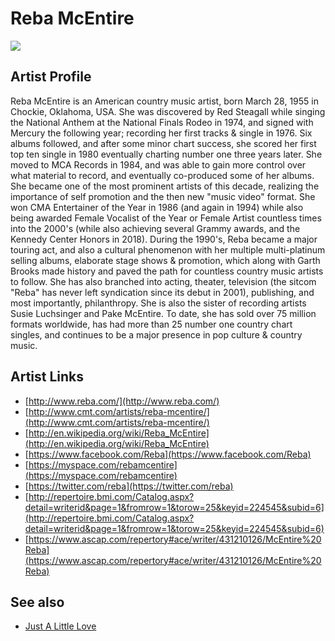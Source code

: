 # Reba McEntire

![](../../asssets/artists/Reba_McEntire.png)

## Artist Profile

Reba McEntire is an American country music artist, born March 28, 1955 in Chockie, Oklahoma, USA. She was discovered by Red Steagall while singing the National Anthem at the National Finals Rodeo in 1974, and signed with Mercury the following year; recording her first tracks & single in 1976. Six albums followed, and after some minor chart success, she scored her first top ten single in 1980 eventually charting number one three years later. She moved to MCA Records in 1984, and was able to gain more control over what material to record, and eventually co-produced some of her albums. She became one of the most prominent artists of this decade, realizing the importance of self promotion and the then new "music video" format. She won CMA Entertainer of the Year in 1986 (and again in 1994) while also being awarded Female Vocalist of the Year or Female Artist countless times into the 2000's (while also achieving several Grammy awards, and the Kennedy Center Honors in 2018). During the 1990's, Reba became a major touring act, and also a cultural phenomenon with her multiple multi-platinum selling albums, elaborate stage shows & promotion, which along with Garth Brooks made history and paved the path for countless country music artists to follow. She has also branched into acting, theater, television (the sitcom "Reba" has never left syndication since its debut in 2001), publishing, and most importantly, philanthropy. She is also the sister of recording artists Susie Luchsinger and Pake McEntire. To date, she has sold over 75 million formats worldwide, has had more than 25 number one country chart singles, and continues to be a major presence in pop culture & country music. 

## Artist Links

- [http://www.reba.com/](http://www.reba.com/)
- [http://www.cmt.com/artists/reba-mcentire/](http://www.cmt.com/artists/reba-mcentire/)
- [http://en.wikipedia.org/wiki/Reba_McEntire](http://en.wikipedia.org/wiki/Reba_McEntire)
- [https://www.facebook.com/Reba](https://www.facebook.com/Reba)
- [https://myspace.com/rebamcentire](https://myspace.com/rebamcentire)
- [https://twitter.com/reba](https://twitter.com/reba)
- [http://repertoire.bmi.com/Catalog.aspx?detail=writerid&page=1&fromrow=1&torow=25&keyid=224545&subid=6](http://repertoire.bmi.com/Catalog.aspx?detail=writerid&page=1&fromrow=1&torow=25&keyid=224545&subid=6)
- [https://www.ascap.com/repertory#ace/writer/431210126/McEntire%20Reba](https://www.ascap.com/repertory#ace/writer/431210126/McEntire%20Reba)


## See also

- [Just A Little Love](Reba_McEntire-Just_A_Little_Love.md)

